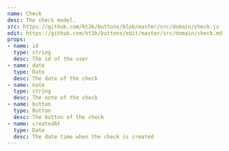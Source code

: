```yaml
---
name: Check
desc: The check model.
src: https://github.com/kt3k/buttons/blob/master/src/domain/check.js
edit: https://github.com/kt3k/buttons/edit/master/src/domain/check.md
props:
- name: id
  type: string
  desc: The id of the user
- name: date
  type: Date
  desc: The date of the check
- name: note
  type: string
  desc: The note of the check
- name: button
  type: Button
  desc: The button of the check
- name: createdAt
  type: Date
  desc: The date time when the check is created
---
```

